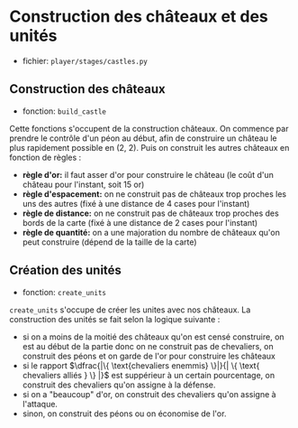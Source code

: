 # Construction des châteaux et des unités

- fichier: `player/stages/castles.py`

## Construction des châteaux

- fonction: `build_castle`

Cette fonctions s'occupent de la construction châteaux. On commence par prendre le contrôle d'un péon au début, afin de construire un château le plus rapidement possible en (2, 2). Puis on construit les autres châteaux en fonction de règles :

- **règle d'or:** il faut asser d'or pour construire le château (le coût d'un château pour l'instant, soit 15 or)
- **règle d'espacement:** on ne construit pas de châteaux trop proches les uns des autres (fixé à une distance de 4 cases pour l'instant)
- **règle de distance:** on ne construit pas de châteaux trop proches des bords de la carte (fixé à une distance de 2 cases pour l'instant)
- **règle de quantité:** on a une majoration du nombre de châteaux qu'on peut construire (dépend de la taille de la carte)

## Création des unités

- fonction: `create_units`

`create_units` s'occupe de créer les unites avec nos châteaux. La construction des unités se fait selon la logique suivante :

- si on a moins de la moitié des châteaux qu'on est censé construire, on est au début de la partie donc on ne construit pas de chevaliers, on construit des péons et on garde de l'or pour construire les châteaux
- si le rapport $\dfrac{|\{ \text{chevaliers enemmis} \}|}{| \{ \text{ chevaliers alliés } \} |}$ est suppérieur à un certain pourcentage, on construit des chevaliers qu'on assigne à la défense.
- si on a "beaucoup" d'or, on construit des chevaliers qu'on assigne à l'attaque.
- sinon, on construit des péons ou on économise de l'or.
